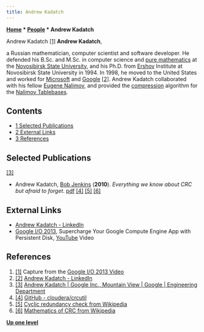 ```yaml
---
title: Andrew Kadatch
---
```

**[Home](Home "Home") * [People](People "People") * Andrew Kadatch**

[](https://youtu.be/jA_A-OXsIss?t=820) Andrew Kadatch <a id="cite-note-1" href="#cite-ref-1">[1]</a>
**Andrew Kadatch**,

a Russian mathematician, computer scientist and software developer. He defended his B.Sc. and M.Sc. in computer science and [pure mathematics](https://en.wikipedia.org/wiki/Pure_mathematics)
at the [Novosibirsk State University](https://en.wikipedia.org/wiki/Novosibirsk_State_University), and his Ph.D. from [Ershov](Mathematician#Ershov "Mathematician") Institute at Novosibirsk State University in 1994.
In 1998, he moved to the United States and worked for [Microsoft](Microsoft "Microsoft") and [Google](index.php?title=Google&action=edit&redlink=1 "Google (page does not exist)") <a id="cite-note-2" href="#cite-ref-2">[2]</a>.
Andrew Kadatch collaborated with his fellow [Eugene Nalimov](Eugene_Nalimov "Eugene Nalimov"), and provided the [compression](https://en.wikipedia.org/wiki/Data_compression) algorithm for the [Nalimov Tablebases](Nalimov_Tablebases "Nalimov Tablebases").

## Contents

- [1 Selected Publications](#selected-publications)
- [2 External Links](#external-links)
- [3 References](#references)

## Selected Publications

<a id="cite-note-3" href="#cite-ref-3">[3]</a>

- Andrew Kadatch, [Bob Jenkins](Bob_Jenkins "Bob Jenkins") (**2010**). *Everything we know about CRC but afraid to forget*. [pdf](https://github.com/cloudera/crcutil/blob/master/doc/crc.pdf) <a id="cite-note-4" href="#cite-ref-4">[4]</a> <a id="cite-note-5" href="#cite-ref-5">[5]</a> <a id="cite-note-6" href="#cite-ref-6">[6]</a>

## External Links

- [Andrew Kadatch - LinkedIn](https://www.linkedin.com/in/andrew-kadatch-06674b3/)
- [Google I/O 2013](https://developers.google.com/events/io/2013), Supercharge Your Google Compute Engine App with Persistent Disk, [YouTube](https://en.wikipedia.org/wiki/YouTube) Video

## References

1. <a id="cite-ref-1" href="#cite-note-1">[1]</a> Capture from the [Google I/O 2013 Video](#video)
1. <a id="cite-ref-2" href="#cite-note-2">[2]</a> [Andrew Kadatch - LinkedIn](https://www.linkedin.com/in/andrew-kadatch-06674b3/)
1. <a id="cite-ref-3" href="#cite-note-3">[3]</a> [Andrew Kadatch | Google Inc., Mountain View | Google | Engineering Department](https://www.researchgate.net/profile/Andrew-Kadatch)
1. <a id="cite-ref-4" href="#cite-note-4">[4]</a> [GitHub - cloudera/crcutil](https://github.com/cloudera/crcutil)
1. <a id="cite-ref-5" href="#cite-note-5">[5]</a> [Cyclic redundancy check from Wikipedia](https://en.wikipedia.org/wiki/Cyclic_redundancy_check)
1. <a id="cite-ref-6" href="#cite-note-6">[6]</a> [Mathematics of CRC from Wikipedia](https://en.wikipedia.org/wiki/Mathematics_of_cyclic_redundancy_checks)

**[Up one level](People "People")**


